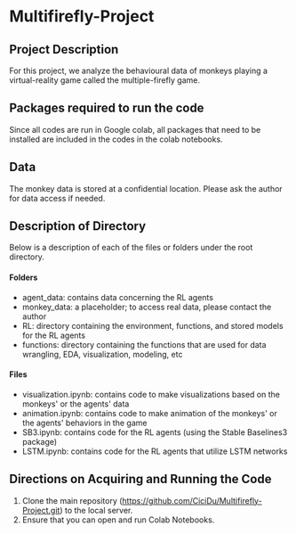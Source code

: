 # Multifirefly-Project
## Project Description
For this project, we analyze the behavioural data of monkeys playing a virtual-reality game called the multiple-firefly game.

## Packages required to run the code
Since all codes are run in Google colab, all packages that need to be installed are included in the codes in the colab notebooks.

## Data
The monkey data is stored at a confidential location. Please ask the author for data access if needed.

## Description of Directory
Below is a description of each of the files or folders under the root directory.

#### Folders
* agent_data: contains data concerning the RL agents
* monkey_data: a placeholder; to access real data, please contact the author
* RL: directory containing the environment, functions, and stored models for the RL agents
* functions: directory containing the functions that are used for data wrangling, EDA, visualization, modeling, etc

#### Files
* visualization.ipynb: contains code to make visualizations based on the monkeys' or the agents' data
* animation.ipynb: contains code to make animation of the monkeys' or the agents' behaviors in the game
* SB3.ipynb: contains code for the RL agents (using the Stable Baselines3 package)
* LSTM.ipynb: contains code for the RL agents that utilize LSTM networks

## Directions on Acquiring and Running the Code
1. Clone the main repository (https://github.com/CiciDu/Multifirefly-Project.git) to the local server.
2. Ensure that you can open and run Colab Notebooks.
